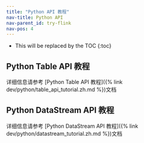 ```yaml
---
title: "Python API 教程"
nav-title: Python API
nav-parent_id: try-flink
nav-pos: 4
---
```

<!--
Licensed to the Apache Software Foundation (ASF) under one
or more contributor license agreements.  See the NOTICE file
distributed with this work for additional information
regarding copyright ownership.  The ASF licenses this file
to you under the Apache License, Version 2.0 (the
"License"); you may not use this file except in compliance
with the License.  You may obtain a copy of the License at

  http://www.apache.org/licenses/LICENSE-2.0

Unless required by applicable law or agreed to in writing,
software distributed under the License is distributed on an
"AS IS" BASIS, WITHOUT WARRANTIES OR CONDITIONS OF ANY
KIND, either express or implied.  See the License for the
specific language governing permissions and limitations
under the License.
-->

* This will be replaced by the TOC
{:toc}


## Python Table API 教程

详细信息请参考 [Python Table API 教程]({% link dev/python/table_api_tutorial.zh.md %})文档

## Python DataStream API 教程

详细信息请参考 [Python DataStream API 教程]({% link dev/python/datastream_tutorial.zh.md %})文档
